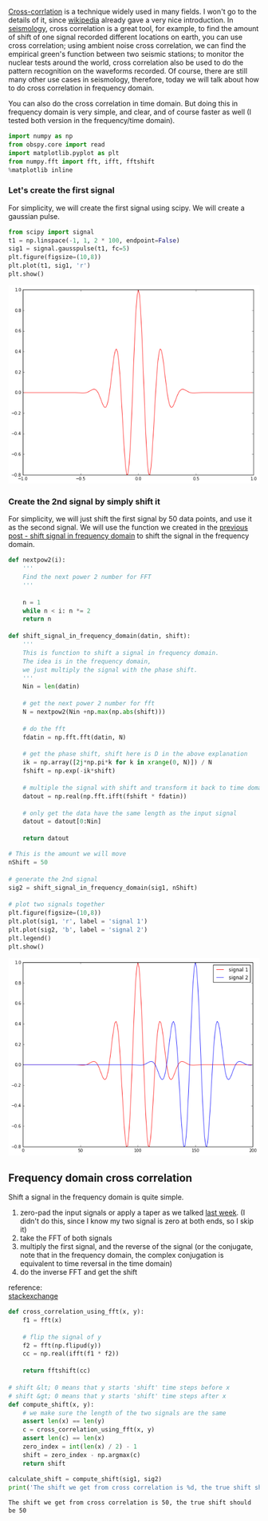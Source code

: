 
[Cross-corrlation](https://en.wikipedia.org/wiki/Cross-correlation) is a technique widely used in many fields. I won't go to the details of it, since [wikipedia](https://en.wikipedia.org/wiki/Cross-correlation) already gave a very nice introduction. In [seismology](https://en.wikipedia.org/wiki/Seismology), cross correlation is a great tool, for example, to find the amount of shift of one signal recorded different locations on earth, you can use cross correlation; using ambient noise cross correlation, we can find the empirical green's function between two seismic stations; to monitor the nuclear tests around the world, cross correlation also be used to do the pattern recognition on the waveforms recorded. Of course, there are still many other use cases in seismology, therefore, today we will talk about how to do cross correlation in frequency domain. 

You can also do the cross correlation in time domain. But doing this in frequency domain is very simple, and clear, and of course faster as well (I tested both version in the frequency/time domain). 


```python
import numpy as np
from obspy.core import read
import matplotlib.pyplot as plt
from numpy.fft import fft, ifft, fftshift
%matplotlib inline
```

### Let's create the first signal

For simplicity, we will create the first signal using scipy. We will create a gaussian pulse. 


```python
from scipy import signal
t1 = np.linspace(-1, 1, 2 * 100, endpoint=False)
sig1 = signal.gausspulse(t1, fc=5)
plt.figure(figsize=(10,8))
plt.plot(t1, sig1, 'r')
plt.show()
```


![png](cross_correlation_in_frequency_domain_files/cross_correlation_in_frequency_domain_3_0.png)


### Create the 2nd signal by simply shift it

For simplicity, we will just shift the first signal by 50 data points, and use it as the second signal. We will use the function we created in the [previous post - shift signal in frequency domain](http://qingkaikong.blogspot.com/2016/03/shift-signal-in-frequency-domain.html) to shift the signal in the frequency domain. 


```python
def nextpow2(i):
    '''
    Find the next power 2 number for FFT
    '''

    n = 1
    while n < i: n *= 2
    return n

def shift_signal_in_frequency_domain(datin, shift):
    '''
    This is function to shift a signal in frequency domain. 
    The idea is in the frequency domain, 
    we just multiply the signal with the phase shift. 
    '''
    Nin = len(datin) 

    # get the next power 2 number for fft
    N = nextpow2(Nin +np.max(np.abs(shift)))

    # do the fft
    fdatin = np.fft.fft(datin, N)

    # get the phase shift, shift here is D in the above explanation
    ik = np.array([2j*np.pi*k for k in xrange(0, N)]) / N 
    fshift = np.exp(-ik*shift)

    # multiple the signal with shift and transform it back to time domain
    datout = np.real(np.fft.ifft(fshift * fdatin))

    # only get the data have the same length as the input signal
    datout = datout[0:Nin]

    return datout
```


```python
# This is the amount we will move
nShift = 50

# generate the 2nd signal
sig2 = shift_signal_in_frequency_domain(sig1, nShift)

# plot two signals together
plt.figure(figsize=(10,8))
plt.plot(sig1, 'r', label = 'signal 1')
plt.plot(sig2, 'b', label = 'signal 2')
plt.legend()
plt.show()
```


![png](cross_correlation_in_frequency_domain_files/cross_correlation_in_frequency_domain_6_0.png)


## Frequency domain cross correlation

Shift a signal in the frequency domain is quite simple. 

1. zero-pad the input signals or apply a taper as we talked [last week](http://qingkaikong.blogspot.com/2016/10/signal-processing-why-do-we-need-taper.html). (I didn't do this, since I know my two signal is zero at both ends, so I skip it)
2. take the FFT of both signals
3. multiply the first signal, and the reverse of the signal (or the conjugate, note that in the frequency domain, the complex conjugation is equivalent to time reversal in the time domain)
4. do the inverse FFT and get the shift

reference:  
[stackexchange](http://dsp.stackexchange.com/questions/736/how-do-i-implement-cross-correlation-to-prove-two-audio-files-are-similar)


```python
def cross_correlation_using_fft(x, y):
    f1 = fft(x)
    
    # flip the signal of y
    f2 = fft(np.flipud(y))
    cc = np.real(ifft(f1 * f2))

    return fftshift(cc)
 
# shift &lt; 0 means that y starts 'shift' time steps before x 
# shift &gt; 0 means that y starts 'shift' time steps after x
def compute_shift(x, y):
    # we make sure the length of the two signals are the same
    assert len(x) == len(y)
    c = cross_correlation_using_fft(x, y)
    assert len(c) == len(x)
    zero_index = int(len(x) / 2) - 1
    shift = zero_index - np.argmax(c)
    return shift

```


```python
calculate_shift = compute_shift(sig1, sig2)
print('The shift we get from cross correlation is %d, the true shift should be 50'%calculate_shift)
```

    The shift we get from cross correlation is 50, the true shift should be 50

